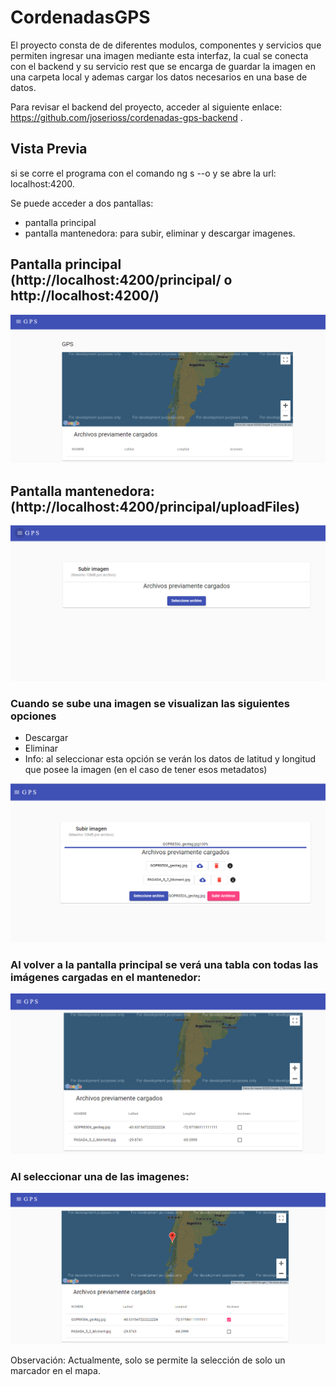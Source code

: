 # CordenadasGPS

El proyecto consta de de diferentes modulos, componentes y servicios que permiten ingresar una imagen mediante esta interfaz, la cual se conecta con el backend y su servicio rest que se encarga de guardar la imagen en una carpeta local y ademas cargar los datos necesarios en una base de datos.

Para revisar el backend del proyecto, acceder al siguiente enlace: https://github.com/joserioss/cordenadas-gps-backend .

## Vista Previa

si se corre el programa con el comando ng s --o y se abre la url: localhost:4200.

Se puede acceder a dos pantallas:
- pantalla principal
- pantalla mantenedora: para subir, eliminar y descargar imagenes.

## Pantalla principal (http://localhost:4200/principal/ o http://localhost:4200/)

![Alt text](https://github.com/joserioss/cordenadas-gps-frontend/blob/main/src/assets/pantallaprincipal.png)

## Pantalla mantenedora: (http://localhost:4200/principal/uploadFiles)

![Alt text](https://github.com/joserioss/cordenadas-gps-frontend/blob/main/src/assets/pantallauploadfiles.png)

### Cuando se sube una imagen se visualizan las siguientes opciones
- Descargar
- Eliminar
- Info: al seleccionar esta opción se verán los datos de latitud y longitud que posee la imagen (en el caso de tener esos metadatos)

![Alt text](https://github.com/joserioss/cordenadas-gps-frontend/blob/main/src/assets/imagenesCargadas.png)

### Al volver a la pantalla principal se verá una tabla con todas las imágenes cargadas en el mantenedor:

![Alt text](https://github.com/joserioss/cordenadas-gps-frontend/blob/main/src/assets/PantallaPrincipalConImagenesCargadas.png)

### Al seleccionar una de las imagenes:

![Alt text](https://github.com/joserioss/cordenadas-gps-frontend/blob/main/src/assets/MapaConSeleccionDeCordenadas.png)

Observación: Actualmente, solo se permite la selección de solo un marcador en el mapa.
